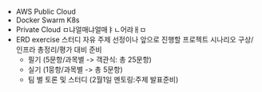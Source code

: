 - AWS Public Cloud
- Docker Swarm K8s
- Private Cloud ㅁ냐얼매냐얼매ㅑㄴ어랴ㅐㅁ
- ERD exercise 스터디 자유 주제 선정이나 앞으로 진행할 프로젝트 시나리오 구상/인프라 총정리/평가 대비 준비
    - 필기 (5문항/과목별 -> 객관식: 총 25문항)
    - 실기 (1뭉항/과목별 -> 총 5문항)
    - 팀 별 토론 및 스터디 (2월1일 멘토링:주제 발표준비)
